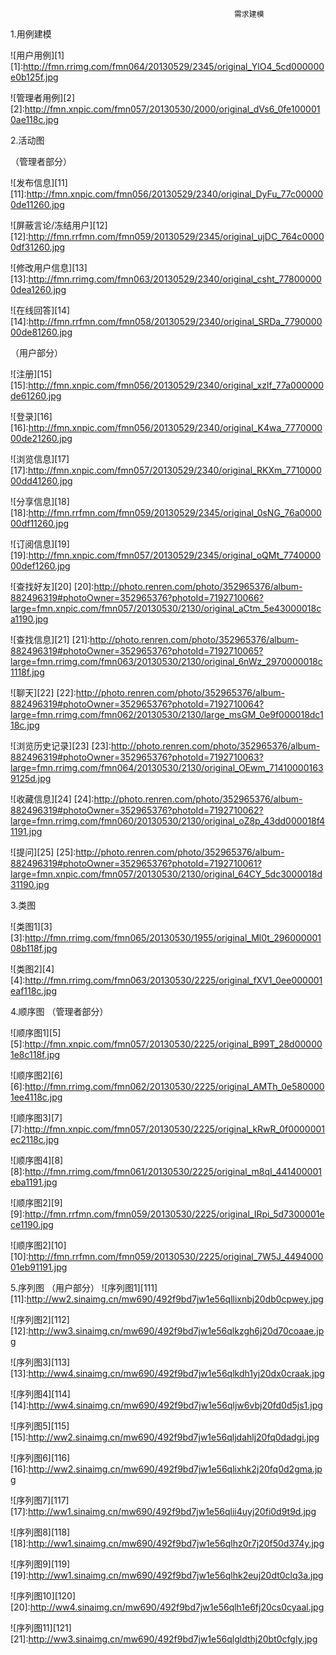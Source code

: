                                                       需求建模

1.用例建模

![用户用例][1]
[1]:http://fmn.rrimg.com/fmn064/20130529/2345/original_YlO4_5cd000000e0b125f.jpg

![管理者用例][2]
[2]:http://fmn.xnpic.com/fmn057/20130530/2000/original_dVs6_0fe1000010ae118c.jpg

2.活动图

（管理者部分）

![发布信息][11]
[11]:http://fmn.xnpic.com/fmn056/20130529/2340/original_DyFu_77c000000de11260.jpg


![屏蔽言论/冻结用户][12]
[12]:http://fmn.rrfmn.com/fmn059/20130529/2345/original_ujDC_764c00000df31260.jpg

![修改用户信息][13]
[13]:http://fmn.rrimg.com/fmn063/20130529/2340/original_csht_778000000dea1260.jpg

![在线回答][14]
[14]:http://fmn.rrfmn.com/fmn058/20130529/2340/original_SRDa_779000000de81260.jpg

（用户部分）

![注册][15]
[15]:http://fmn.xnpic.com/fmn056/20130529/2340/original_xzlf_77a000000de61260.jpg

![登录][16]
[16]:http://fmn.xnpic.com/fmn056/20130529/2340/original_K4wa_777000000de21260.jpg

![浏览信息][17]
[17]:http://fmn.xnpic.com/fmn057/20130529/2340/original_RKXm_771000000dd41260.jpg

![分享信息][18]
[18]:http://fmn.rrfmn.com/fmn059/20130529/2345/original_0sNG_76a000000df11260.jpg

![订阅信息][19]
[19]:http://fmn.xnpic.com/fmn057/20130529/2345/original_oQMt_774000000def1260.jpg

![查找好友][20]
[20]:http://photo.renren.com/photo/352965376/album-882496319#photoOwner=352965376?photoId=7192710066?large=fmn.xnpic.com/fmn057/20130530/2130/original_aCtm_5e43000018ca1190.jpg

![查找信息][21]
[21]:http://photo.renren.com/photo/352965376/album-882496319#photoOwner=352965376?photoId=7192710065?large=fmn.rrimg.com/fmn063/20130530/2130/original_6nWz_2970000018c1118f.jpg

![聊天][22]
[22]:http://photo.renren.com/photo/352965376/album-882496319#photoOwner=352965376?photoId=7192710064?large=fmn.rrimg.com/fmn062/20130530/2130/large_msGM_0e9f000018dc118c.jpg

![浏览历史记录][23]
[23]:http://photo.renren.com/photo/352965376/album-882496319#photoOwner=352965376?photoId=7192710063?large=fmn.rrimg.com/fmn064/20130530/2130/original_OEwm_714100001639125d.jpg

![收藏信息][24]
[24]:http://photo.renren.com/photo/352965376/album-882496319#photoOwner=352965376?photoId=7192710062?large=fmn.rrimg.com/fmn060/20130530/2130/original_oZ8p_43dd000018f41191.jpg

![提问][25]
[25]:http://photo.renren.com/photo/352965376/album-882496319#photoOwner=352965376?photoId=7192710061?large=fmn.xnpic.com/fmn057/20130530/2130/original_64CY_5dc3000018d31190.jpg

3.类图

![类图1][3]
[3]:http://fmn.rrimg.com/fmn065/20130530/1955/original_Ml0t_29600000108b118f.jpg

![类图2][4]
[4]:http://fmn.rrimg.com/fmn063/20130530/2225/original_fXV1_0ee000001eaf118c.jpg

4.顺序图
（管理者部分）

![顺序图1][5]
[5]:http://fmn.xnpic.com/fmn057/20130530/2225/original_B99T_28d000001e8c118f.jpg

![顺序图2][6]
[6]:http://fmn.rrimg.com/fmn062/20130530/2225/original_AMTh_0e5800001ee4118c.jpg

![顺序图3][7]
[7]:http://fmn.xnpic.com/fmn057/20130530/2225/original_kRwR_0f0000001ec2118c.jpg

![顺序图4][8]
[8]:http://fmn.rrimg.com/fmn061/20130530/2225/original_m8qI_441400001eba1191.jpg

![顺序图2][9]
[9]:http://fmn.rrfmn.com/fmn059/20130530/2225/original_IRpi_5d7300001ece1190.jpg

![顺序图2][10]
[10]:http://fmn.rrfmn.com/fmn059/20130530/2225/original_7W5J_449400001eb91191.jpg

5.序列图
（用户部分）
![序列图1][111]
[11]:http://ww2.sinaimg.cn/mw690/492f9bd7jw1e56qllixnbj20db0cpwey.jpg

![序列图2][112]
[12]:http://ww3.sinaimg.cn/mw690/492f9bd7jw1e56qlkzgh6j20d70coaae.jpg

![序列图3][113]
[13]:http://ww4.sinaimg.cn/mw690/492f9bd7jw1e56qlkdh1yj20dx0craak.jpg

![序列图4][114]
[14]:http://ww4.sinaimg.cn/mw690/492f9bd7jw1e56qljw6vbj20fd0d5js1.jpg

![序列图5][115]
[15]:http://ww2.sinaimg.cn/mw690/492f9bd7jw1e56qljdahlj20fq0dadgi.jpg

![序列图6][116]
[16]:http://ww2.sinaimg.cn/mw690/492f9bd7jw1e56qlixhk2j20fq0d2gma.jpg

![序列图7][117]
[17]:http://ww1.sinaimg.cn/mw690/492f9bd7jw1e56qlii4uyj20fi0d9t9d.jpg

![序列图8][118]
[18]:http://ww1.sinaimg.cn/mw690/492f9bd7jw1e56qlhz0r7j20f50d374y.jpg

![序列图9][119]
[19]:http://ww1.sinaimg.cn/mw690/492f9bd7jw1e56qlhk2euj20dt0clq3a.jpg

![序列图10][120]
[20]:http://ww4.sinaimg.cn/mw690/492f9bd7jw1e56qlh1e6fj20cs0cyaal.jpg

![序列图11][121]
[21]:http://ww3.sinaimg.cn/mw690/492f9bd7jw1e56qlgldthj20bt0cfgly.jpg


